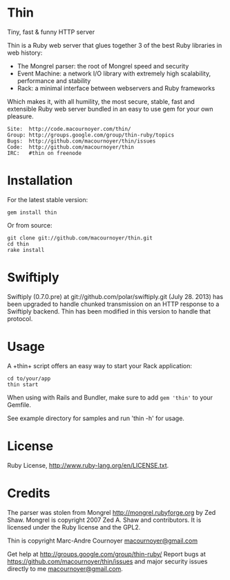 Thin
====

Tiny, fast & funny HTTP server

Thin is a Ruby web server that glues together 3 of the best Ruby libraries in web history:

  * The Mongrel parser: the root of Mongrel speed and security
  * Event Machine: a network I/O library with extremely high scalability, performance and stability
  * Rack: a minimal interface between webservers and Ruby frameworks

Which makes it, with all humility, the most secure, stable, fast and extensible Ruby web server
bundled in an easy to use gem for your own pleasure.

    Site:  http://code.macournoyer.com/thin/
    Group: http://groups.google.com/group/thin-ruby/topics
    Bugs:  http://github.com/macournoyer/thin/issues
    Code:  http://github.com/macournoyer/thin
    IRC:   #thin on freenode

Installation
============
For the latest stable version:

`gem install thin`

Or from source:

```
git clone git://github.com/macournoyer/thin.git
cd thin
rake install
```

Swiftiply
=========

Swiftiply (0.7.0.pre) at git://github.com/polar/swiftiply.git (July 28. 2013) has been
upgraded to handle chunked transmission on an HTTP response to a Swiftiply backend.
Thin has been modified in this version to handle that protocol.


Usage
=====
A +thin+ script offers an easy way to start your Rack application:

```
cd to/your/app
thin start
```

When using with Rails and Bundler, make sure to add `gem 'thin'`
to your Gemfile.

See example directory for samples and run 'thin -h' for usage.

License
=======
Ruby License, http://www.ruby-lang.org/en/LICENSE.txt.

Credits
=======
The parser was stolen from Mongrel http://mongrel.rubyforge.org by Zed Shaw.
Mongrel is copyright 2007 Zed A. Shaw and contributors. It is licensed under
the Ruby license and the GPL2.

Thin is copyright Marc-Andre Cournoyer <macournoyer@gmail.com>

Get help at http://groups.google.com/group/thin-ruby/
Report bugs at https://github.com/macournoyer/thin/issues
and major security issues directly to me macournoyer@gmail.com.
